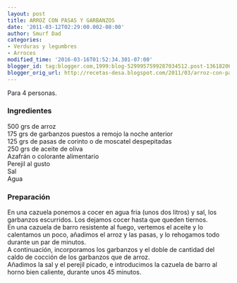 ```yaml
---
layout: post
title: ARROZ CON PASAS Y GARBANZOS
date: '2011-03-12T02:29:00.002-08:00'
author: Smurf Dad
categories:
- Verduras y legumbres
- Arroces
modified_time: '2016-03-16T01:52:34.301-07:00'
blogger_id: tag:blogger.com,1999:blog-5299957599287034512.post-1361820636865282825
blogger_orig_url: http://recetas-desa.blogspot.com/2011/03/arroz-con-pasas-y-garbanzos.html
---
```


Para 4 personas.<br /><h3>Ingredientes</h3>500 grs de arroz<br />175 grs de garbanzos puestos a remojo la noche anterior<br />125 grs de pasas de corinto o de moscatel despepitadas<br />250 grs de aceite de oliva<br />Azafrán o colorante alimentario<br />Perejil al gusto<br />Sal<br />Agua<br /><h3>Preparación</h3>En una cazuela ponemos a cocer en agua fria (unos dos litros) y sal, los garbanzos escurridos. Los dejamos cocer hasta que queden tiernos.<br />En una cazuela de barro resistente al fuego, vertemos el aceite y lo calentamos un poco, añadimos el arroz y las pasas, y lo rehogamos todo durante un par de minutos.<br />A continuación, incorporamos los garbanzos y el doble de cantidad del caldo de cocción de los garbanzos que de arroz.<br />Añadimos la sal y el perejil picado, e introducimos la cazuela de barro al horno bien caliente, durante unos 45 minutos.
